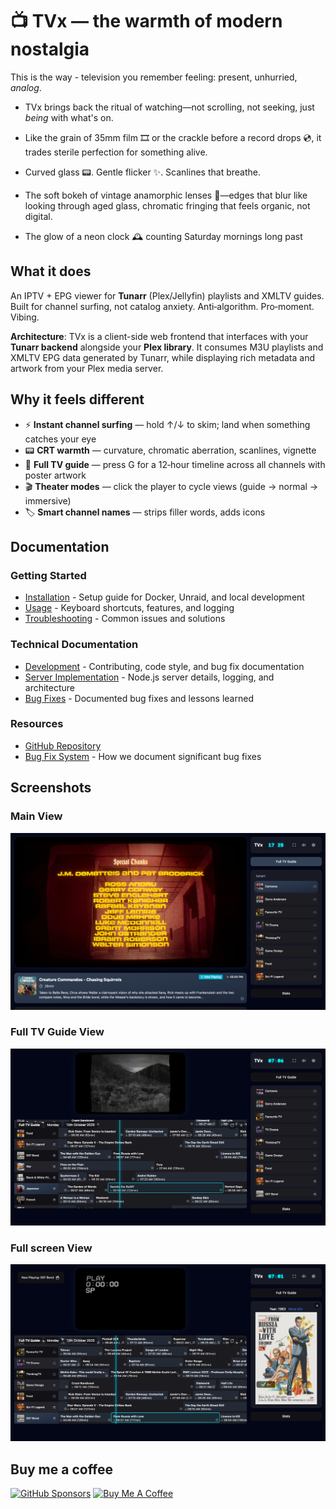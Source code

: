 # 📺 TVx — the warmth of modern nostalgia

This is the way - television you remember feeling: present, unhurried, *analog*.

- TVx brings back the ritual of watching—not scrolling, not seeking, just *being* with what's on.

- Like the grain of 35mm film 🎞️ or the crackle before a record drops 💿, it trades sterile perfection for something alive.

- Curved glass 📟. Gentle flicker ✨. Scanlines that breathe.

- The soft bokeh of vintage anamorphic lenses 🎥—edges that blur like looking through aged glass, chromatic fringing that feels organic, not digital.

- The glow of a neon clock 🕰️ counting Saturday mornings long past

## What it does

An IPTV + EPG viewer for **Tunarr** (Plex/Jellyfin) playlists and XMLTV guides. Built for channel surfing, not catalog anxiety. Anti‑algorithm. Pro‑moment. Vibing.

**Architecture**: TVx is a client-side web frontend that interfaces with your **Tunarr backend** alongside your **Plex library**. It consumes M3U playlists and XMLTV EPG data generated by Tunarr, while displaying rich metadata and artwork from your Plex media server.

## Why it feels different

- ⚡ **Instant channel surfing** — hold ↑/↓ to skim; land when something catches your eye
- 📟 **CRT warmth** — curvature, chromatic aberration, scanlines, vignette
- 📅 **Full TV guide** — press G for a 12‑hour timeline across all channels with poster artwork
- 🎬 **Theater modes** — click the player to cycle views (guide → normal → immersive)
- 🏷️ **Smart channel names** — strips filler words, adds icons

## Documentation

### Getting Started
- [Installation](installation.md) - Setup guide for Docker, Unraid, and local development
- [Usage](usage.md) - Keyboard shortcuts, features, and logging
- [Troubleshooting](troubleshooting.md) - Common issues and solutions

### Technical Documentation
- [Development](development.md) - Contributing, code style, and bug fix documentation
- [Server Implementation](server-implementation.md) - Node.js server details, logging, and architecture
- [Bug Fixes](bugfix/README.md) - Documented bug fixes and lessons learned

### Resources
- [GitHub Repository](https://github.com/dopeytree/TVx)
- [Bug Fix System](BUG_FIX_SYSTEM.md) - How we document significant bug fixes

## Screenshots

### Main View

![TVx Screenshot 1](https://github.com/dopeytree/TVx/blob/main/public/screenshot-1.png?raw=true)

### Full TV Guide View

![TVx Screenshot 2](https://github.com/dopeytree/TVx/blob/main/public/screenshot-2.png?raw=true)

### Full screen View

![TVx Screenshot 3](https://github.com/dopeytree/TVx/blob/main/public/screenshot-3.png?raw=true)

## Buy me a coffee

[![GitHub Sponsors](https://img.shields.io/github/sponsors/dopeytree?style=for-the-badge&logo=githubsponsors&logoColor=white&label=Sponsor&labelColor=ea4aaa&color=ea4aaa)](https://github.com/sponsors/dopeytree)
[![Buy Me A Coffee](https://img.shields.io/badge/Buy%20Me%20A%20Coffee-dopeytree-FFDD00?style=for-the-badge&logo=buy-me-a-coffee&logoColor=black)](https://www.buymeacoffee.com/dopeytree)

